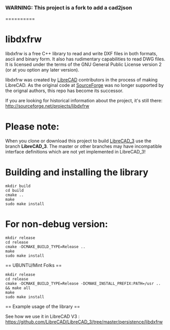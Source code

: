 ### WARNING: This project is a fork to add a cad2json
==========


libdxfrw 
==========

libdxfrw is a free C++ library to read and write DXF files in both formats, ascii and binary form.
It also has rudimentary capabilities to read DWG files.
It is licensed under the terms of the GNU General Public License version 2 (or at you option
any later version).


libdxfrw was created by [LibreCAD](https://github.com/LibreCAD/LibreCAD) contributors in the process of making LibreCAD.
As the original code at [SourceForge](https://sourceforge.net/projects/libdxfrw) was no longer supported by the orignal authors, this repo has become its successor.

If you are looking for historical information about the project, it's still there:
http://sourceforge.net/projects/libdxfrw


Please note:
==========
When you clone or download this project to build [LibreCAD_3](https://github.com/LibreCAD/LibreCAD_3) use the branch **LibreCAD_3**. The master or other branches may have incompatible interface definitions which are not yet implemented in LibreCAD_3!

Building and installing the library
==========
```
mkdir build
cd build
cmake ..
make 
sudo make install
```

For non-debug version:
==========

```
mkdir release
cd release
cmake -DCMAKE_BUILD_TYPE=Release ..
make 
sudo make install
```

== UBUNTU/Mint Folks ==

```
mkdir release
cd release
cmake -DCMAKE_BUILD_TYPE=Release -DCMAKE_INSTALL_PREFIX:PATH=/usr .. && make all
make 
sudo make install
```


== Example usage of the library ==

See how we use it in LibreCAD V3 : https://github.com/LibreCAD/LibreCAD_3/tree/master/persistence/libdxfrw
